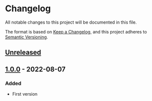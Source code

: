 # Changelog
All notable changes to this project will be documented in this file.

The format is based on [Keep a Changelog](https://keepachangelog.com/en/1.0.0/),
and this project adheres to [Semantic Versioning](https://semver.org/spec/v2.0.0.html).

## [Unreleased]

## [1.0.0] - 2022-08-07
### Added
- First version

[Unreleased]: https://github.com/3DDario/flarum-ext-tag-color-swiss-army-knife/compare/v1.0.0...HEAD
[1.0.0]: https://github.com/3DDario/flarum-ext-tag-color-swiss-army-knife/releases/tag/v1.0.0